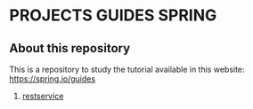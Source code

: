 # PROJECTS GUIDES SPRING

## About this repository
This is a repository to study the tutorial available in this website:
https://spring.io/guides 

1. [restservice](restservice)